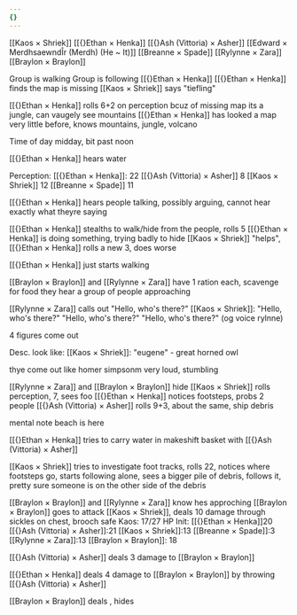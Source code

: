 ```yaml
---
{}
---
```

[[Kaos × Shriek]]
[[{}Ethan × Henka]]
[[{}Ash (Vittoria) × Asher]]
[[Edward × MerdhsaewndÎr (Merdh) (He ~ It)]]
[[Breanne × Spade]]
[[Rylynne × Zara]]
[[Braylon × Braylon]]

Group is walking
Group is following [[{}Ethan × Henka]]
[[{}Ethan × Henka]] finds the map is missing
[[Kaos × Shriek]] says "tiefling"

[[{}Ethan × Henka]] rolls 6+2 on perception bcuz of missing map
its a jungle, can vaugely see mountains
 [[{}Ethan × Henka]] has looked a map very little before, knows mountains, jungle, volcano

Time of day midday, bit past noon

[[{}Ethan × Henka]] hears water

Perception:
[[{}Ethan × Henka]]: 22
[[{}Ash (Vittoria) × Asher]] 8
[[Kaos × Shriek]] 12
[[Breanne × Spade]] 11

[[{}Ethan × Henka]] hears people talking, possibly arguing, cannot hear exactly what theyre saying

[[{}Ethan × Henka]] stealths to walk/hide from the people, rolls 5
[[{}Ethan × Henka]] is doing something, trying badly to hide
[[Kaos × Shriek]] "helps", [[{}Ethan × Henka]] rolls a new 3, does worse

[[{}Ethan × Henka]] just starts walking



[[Braylon × Braylon]] and [[Rylynne × Zara]] have 1 ration each, scavenge for food
they hear a group of people approaching

[[Rylynne × Zara]] calls out "Hello, who's there?"
[[Kaos × Shriek]]: "Hello, who's there?" "Hello, who's there?" "Hello, who's there?" (og voice rylnne)

4 figures come out

Desc. look like:
[[Kaos × Shriek]]: "eugene" - great horned owl

thye come out like homer simpsonm very loud, stumbling

[[Rylynne × Zara]] and [[Braylon × Braylon]] hide
[[Kaos × Shriek]] rolls perception, 7, sees foo
[[{}Ethan × Henka]] notices footsteps, probs 2 people
[[{}Ash (Vittoria) × Asher]] rolls 9+3, about the same, ship debris

mental note beach is here

[[{}Ethan × Henka]] tries to carry water in makeshift basket with [[{}Ash (Vittoria) × Asher]]

[[Kaos × Shriek]] tries to investigate foot tracks, rolls 22, notices where footsteps go, starts following alone, sees a bigger pile of debris, follows it, pretty sure someone is on the other side of the debris

[[Braylon × Braylon]] and [[Rylynne × Zara]] know hes approching
[[Braylon × Braylon]] goes to attack [[Kaos × Shriek]], deals 10 damage through sickles on chest, brooch safe
Kaos: 17/27 HP
Init:
[[{}Ethan × Henka]]20
[[{}Ash (Vittoria) × Asher]]:21
[[Kaos × Shriek]]:13
[[Breanne × Spade]]:3
[[Rylynne × Zara]]:13
[[Braylon × Braylon]]: 18

[[{}Ash (Vittoria) × Asher]] deals 3 damage to [[Braylon × Braylon]]

[[{}Ethan × Henka]] deals 4 damage to [[Braylon × Braylon]] by throwing [[{}Ash (Vittoria) × Asher]]

[[Braylon × Braylon]] deals , hides